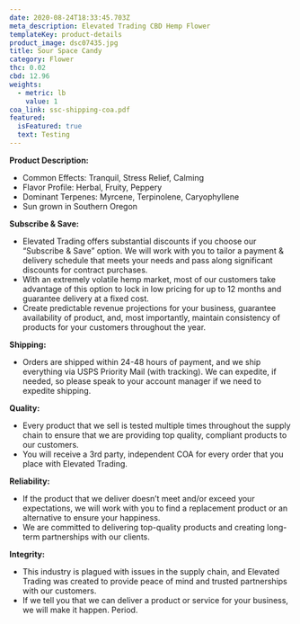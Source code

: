 ```yaml
---
date: 2020-08-24T18:33:45.703Z
meta_description: Elevated Trading CBD Hemp Flower
templateKey: product-details
product_image: dsc07435.jpg
title: Sour Space Candy
category: Flower
thc: 0.02
cbd: 12.96
weights:
  - metric: lb
    value: 1
coa_link: ssc-shipping-coa.pdf
featured:
  isFeatured: true
  text: Testing
---
```

**Product Description:**

* Common Effects: Tranquil, Stress Relief, Calming
* Flavor Profile: Herbal, Fruity, Peppery
* Dominant Terpenes: Myrcene, Terpinolene, Caryophyllene
* Sun grown in Southern Oregon



**Subscribe & Save:**

* Elevated Trading offers substantial discounts if you choose our “Subscribe & Save” option. We will work with you to tailor a payment & delivery schedule that meets your needs and pass along significant discounts for contract purchases.
* With an extremely volatile hemp market, most of our customers take advantage of this option to lock in low pricing for up to 12 months and guarantee delivery at a fixed cost.
* Create predictable revenue projections for your business, guarantee availability of product, and, most importantly, maintain consistency of products for your customers throughout the year.



**Shipping:**

* Orders are shipped within 24-48 hours of payment, and we ship everything via USPS Priority Mail (with tracking). We can expedite, if needed, so please speak to your account manager if we need to expedite shipping.

**Quality:**

* Every product that we sell is tested multiple times throughout the supply chain to ensure that we are providing top quality, compliant products to our customers.
* You will receive a 3rd party, independent COA for every order that you place with Elevated Trading.

**Reliability:**

* If the product that we deliver doesn’t meet and/or exceed your expectations, we will work with you to find a replacement product or an alternative to ensure your happiness.
* We are committed to delivering top-quality products and creating long-term partnerships with our clients.

**Integrity:**

* This industry is plagued with issues in the supply chain, and Elevated Trading was created to provide peace of mind and trusted partnerships with our customers.
* If we tell you that we can deliver a product or service for your business, we will make it happen. Period.